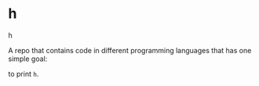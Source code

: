 # h
h

A repo that contains code in different programming languages that has one simple goal:

to print `h`.
